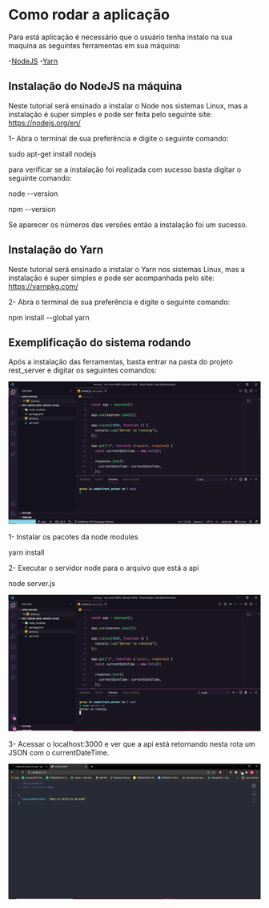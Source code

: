 # Como rodar a aplicação

 Para está aplicação é necessário que o usuário tenha instalo na sua maquina as seguintes ferramentas em sua máquina:
 
 -[NodeJS]()
 -[Yarn]()
 
 ## Instalação do NodeJS na máquina
 
 Neste tutorial será ensinado a instalar o Node nos sistemas Linux, mas a instalação é super simples e pode ser feita pelo seguinte site: https://nodejs.org/en/
 
 1- Abra o terminal de sua preferência e digite o seguinte comando:
 
  sudo apt-get install nodejs
  
para verificar se a instalação foi realizada com sucesso basta digitar o seguinte comando:

  node --version
  
  npm --version
  
 Se aparecer os números das versões então a instalação foi um sucesso.
 
 
## Instalação do Yarn

Neste tutorial será ensinado a instalar o Yarn nos sistemas Linux, mas a instalação é super simples e pode ser acompanhada pelo site: https://yarnpkg.com/

2- Abra o terminal de sua preferência e digite o seguinte comando:

  npm install --global yarn
  
  
## Exemplificação do sistema rodando

Após a instalação das ferramentas, basta entrar na pasta do projeto rest_server e digitar os seguintes comandos:

<img src="../github/assets/rest_server/pasta.png"/>

1- Instalar os pacotes da node modules

  yarn install
  
2- Executar o servidor node para o arquivo que está a api

  node server.js
  
  <img src="../github/assets/rest_server/server.png"/>
  
3- Acessar o localhost:3000 e ver que a api está retornando nesta rota um JSON com o currentDateTime.

<img src="../github/assets/rest_server/rota.png"/>
